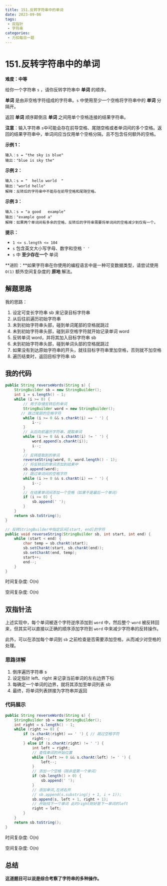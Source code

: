 ```yaml
---
title: 151.反转字符串中的单词
date: 2023-09-06
tags: 
 - 双指针
 - 字符串
categories:
 - 力扣每日一题
---
```


# 151.反转字符串中的单词

**难度：中等**

给你一个字符串 `s` ，请你反转字符串中 **单词** 的顺序。

**单词** 是由非空格字符组成的字符串。`s` 中使用至少一个空格将字符串中的 **单词** 分隔开。

返回 **单词** 顺序颠倒且 **单词** 之间用单个空格连接的结果字符串。

**注意**：输入字符串 `s`中可能会存在前导空格、尾随空格或者单词间的多个空格。返回的结果字符串中，单词间应当仅用单个空格分隔，且不包含任何额外的空格。

**示例 1：**

```
输入：s = "the sky is blue"
输出："blue is sky the"
```

**示例 2：**

```
输入：s = "  hello world  "
输出："world hello"
解释：反转后的字符串中不能存在前导空格和尾随空格。
```

**示例 3：**

```
输入：s = "a good   example"
输出："example good a"
解释：如果两个单词间有多余的空格，反转后的字符串需要将单词间的空格减少到仅有一个。
```

**提示：**

- `1 <= s.length <= 104`
- `s` 包含英文大小写字母、数字和空格 `' '`
- `s` 中 **至少存在一个** 单词

**进阶：**如果字符串在你使用的编程语言中是一种可变数据类型，请尝试使用 `O(1)` 额外空间复杂度的 **原地** 解法。

## 解题思路

我的思路：

1. 设定可变长字符串 sb 来记录目标字符串
2. 从后往前遍历初始字符串
3. 未到初始字符串头部，碰到单词尾部的空格就跳过
4. 未到初始字符串头部，碰到非空格字符就开始记录单词 word
5. 反转单词 word，并将其加入目标字符串 sb
6. 未到初始字符串头部，碰到单词头部的空格就跳过
7. 如果没有到达原始字符串的开头，就往目标字符串里加空格，否则就不加空格
8. 遍历结束时，返回目标字符串 sb

## 我的代码

```java
public String reverseWords(String s) {
    StringBuilder sb = new StringBuilder();
    int i = s.length() - 1;
    while (i >= 0) {
        // 用于存储反转后的单词
        StringBuilder word = new StringBuilder();
       // 跳过尾部的空格字符
        while (i >= 0 && s.charAt(i) == ' ') {
            i--;
        }
        // 从后向前遍历字符串，提取单词
        while (i >= 0 && s.charAt(i) != ' ') {
            word.append(s.charAt(i));
            i--;
        }
        // 反转提取到的单词
        reverseString(word, 0, word.length() - 1);
        // 将反转后的单词添加到结果中
        sb.append(word);
        // 跳过单词间的空格字符
        while (i >= 0 && s.charAt(i) == ' ') {
            i--;
        }
        // 在结果单词间添加一个空格（如果不是最后一个单词）
        if (i >= 0) {
            sb.append(' ');
        }
    }
    return sb.toString();
}

// 反转StringBuilder中指定区间[start, end]的字符
public void reverseString(StringBuilder sb, int start, int end) {
    while (start < end) {
        char temp = sb.charAt(start);
        sb.setCharAt(start, sb.charAt(end));
        sb.setCharAt(end, temp);
        start++;
        end--;
    }
}
```

时间复杂度: O(n)

空间复杂度: O(n)

## 双指针法

上述实现中，每个单词被逐个字符逆序添加到 `word` 中，然后整个 `word` 被反转回来，但其实可以直接以正确的顺序添加字符到 `word` 中来减少字符串的反转操作。

此外，可以在添加每个单词到 `sb` 之前检查是否需要添加空格，从而减少对空格的处理。

### 思路详解

1. 倒序遍历字符串 s
2. 设定指针 left、right 来记录当前单词的左右边界下标 
3. 每确定一个单词的边界，就将其添加至单词列表 sb
4. 最终，将单词列表拼接为字符串并返回

### 代码展示

```java
public String reverseWords(String s) {
    StringBuilder sb = new StringBuilder();
    int right = s.length() - 1;
    while (right >= 0) {
        if (s.charAt(right) == ' ') { // 跳过空格字符
            right--;
        } else if (s.charAt(right) != ' ') {
            int left = right;
            // 查找单词的开始位置
            while (left >= 0 && s.charAt(left) != ' ') {
                left--;
            }    
            // 添加一个空格（除非是第一个单词）
            if (sb.length() > 0) {
                sb.append(' ');
            }
            // 添加单词,左闭右开
            // sb.append(s.substring(j + 1, i + 1));
            sb.append(s, left + 1, right + 1);
            // 开始找下一个单词 此时right刚好是下一单词的left
            right = left;
        }
    }
    return sb.toString();
}
```

时间复杂度: O(n)

空间复杂度: O(n)

## 总结

**这道题目可以说是综合考察了字符串的多种操作。**
